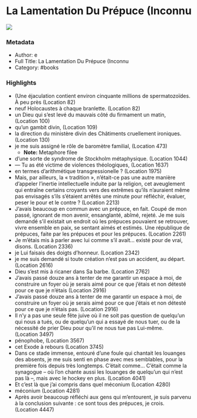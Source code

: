 # La Lamentation Du Prépuce (Inconnu

![](https://readwise-assets.s3.amazonaws.com/static/images/default-book-icon-4.11327a2af05a.png)

### Metadata

- Author: e
- Full Title: La Lamentation Du Prépuce (Inconnu
- Category: #books

### Highlights

- (Une éjaculation contient environ cinquante millions de spermatozoïdes. À peu près (Location 82)
- neuf Holocaustes à chaque branlette. (Location 82)
- un Dieu qui s’est levé du mauvais côté du firmament un matin, (Location 100)
- qu’un gambit divin, (Location 109)
- la direction du ministère divin des Châtiments cruellement ironiques. (Location 130)
- je me suis assigné le rôle de baromètre familial, (Location 473)
    - **Note:** Metaphore filee
- d’une sorte de syndrome de Stockholm métaphysique. (Location 1044)
- — Tu as été victime de violences théologiques, (Location 1637)
- en termes d’arithmétique transgressionelle ? (Location 1975)
- Mais, par ailleurs, la « tradition », n’était-ce pas une autre manière d’appeler l’inertie intellectuelle induite par la religion, cet aveuglement qui entraîne certains croyants vers des extrêmes qu’ils n’auraient même pas envisagés s’ils s’étaient arrêtés une minute pour réfléchir, évaluer, peser le pour et le contre ? (Location 2213)
- J’avais beaucoup en commun avec un prépuce, en fait. Coupé de mon passé, ignorant de mon avenir, ensanglanté, abîmé, rejeté. Je me suis demandé s’il existait un endroit où les prépuces pouvaient se retrouver, vivre ensemble en paix, se sentant aimés et estimés. Une république de prépuces, faite par les prépuces et pour les prépuces. (Location 2261)
- Je m’étais mis à parler avec lui comme s’il avait… existé pour de vrai, disons. (Location 2336)
- je Lui faisais des doigts d’honneur. (Location 2342)
- je me suis demandé si toute création n’est pas un accident, au départ. (Location 2616)
- Dieu s’est mis à ricaner dans Sa barbe. (Location 2762)
- J’avais passé douze ans à tenter de me garantir un espace à moi, de construire un foyer où je serais aimé pour ce que j’étais et non détesté pour ce que je n’étais (Location 2916)
- J’avais passé douze ans à tenter de me garantir un espace à moi, de construire un foyer où je serais aimé pour ce que j’étais et non détesté pour ce que je n’étais pas. (Location 2916)
- Il n’y a pas une seule fête juive où il ne soit pas question de quelqu’un qui nous a tués, ou de quelqu’un qui a essayé de nous tuer, ou de la nécessité de prier Dieu pour qu’il ne nous tue pas Lui-même. (Location 3497)
- pénophobe, (Location 3567)
- cet Exode à rebours (Location 3745)
- Dans ce stade immense, entouré d’une foule qui chantait les louanges des absents, je me suis senti en phase avec mes semblables, pour la première fois depuis très longtemps. C’était comme… C’était comme la synagogue – où l’on chante aussi les louanges de quelqu’un qui n’est pas là –, mais avec le hockey en plus. (Location 4041)
- Et c’est là que j’ai compris dans quel méconium (Location 4280)
- méconium (Location 4281)
- Après avoir beaucoup réfléchi aux gens qui m’entourent, je suis parvenu à la conclusion suivante : ce sont tous des prépuces, je crois. (Location 4447)
